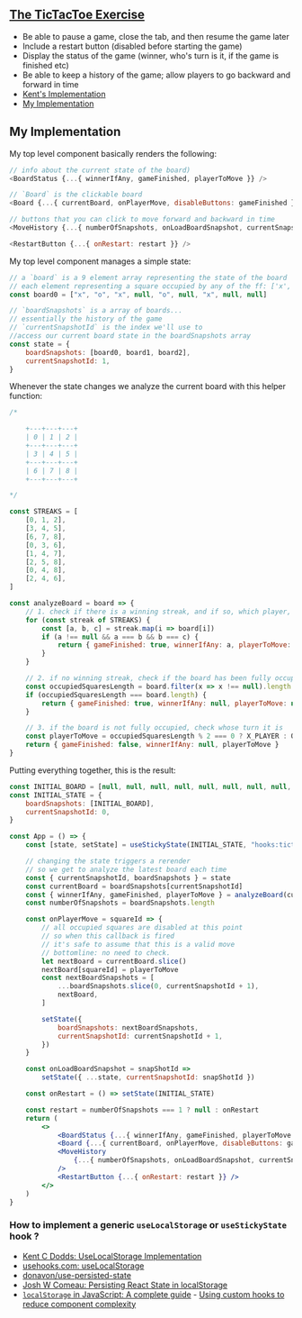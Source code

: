 ## [The TicTacToe Exercise](https://react-hooks.netlify.app/4)

-   Be able to pause a game, close the tab, and then resume the game later
-   Include a restart button (disabled before starting the game)
-   Display the status of the game (winner, who's turn is it, if the game is finished etc)
-   Be able to keep a history of the game; allow players to go backward and forward in time
-   [Kent's Implementation](https://github.com/kentcdodds/react-hooks/blob/main/src/final/04.extra-3.js)
-   [My Implementation](https://github.com/mithi/epic-notes/blob/main/content/react/hooks/1/app.js)

## My Implementation

My top level component basically renders the following:

```js
// info about the current state of the board)
<BoardStatus {...{ winnerIfAny, gameFinished, playerToMove }} />

// `Board` is the clickable board
<Board {...{ currentBoard, onPlayerMove, disableButtons: gameFinished }} />

// buttons that you can click to move forward and backward in time
<MoveHistory {...{ numberOfSnapshots, onLoadBoardSnapshot, currentSnapshotId }} />

<RestartButton {...{ onRestart: restart }} />

```

My top level component manages a simple state:

```jsx
// a `board` is a 9 element array representing the state of the board
// each element representing a square occupied by any of the ff: ['x', 'o', null]
const board0 = ["x", "o", "x", null, "o", null, "x", null, null]

// `boardSnapshots` is a array of boards...
// essentially the history of the game
// `currentSnapshotId` is the index we'll use to
//access our current board state in the boardSnapshots array
const state = {
    boardSnapshots: [board0, board1, board2],
    currentSnapshotId: 1,
}
```

Whenever the state changes we analyze the current board with this helper function:

```js
/*

    +---+---+---+
    | 0 | 1 | 2 |
    +---+---+---+
    | 3 | 4 | 5 |
    +---+---+---+
    | 6 | 7 | 8 |
    +---+---+---+

*/

const STREAKS = [
    [0, 1, 2],
    [3, 4, 5],
    [6, 7, 8],
    [0, 3, 6],
    [1, 4, 7],
    [2, 5, 8],
    [0, 4, 8],
    [2, 4, 6],
]

const analyzeBoard = board => {
    // 1. check if there is a winning streak, and if so, which player, return
    for (const streak of STREAKS) {
        const [a, b, c] = streak.map(i => board[i])
        if (a !== null && a === b && b === c) {
            return { gameFinished: true, winnerIfAny: a, playerToMove: null }
        }
    }

    // 2. if no winning streak, check if the board has been fully occupied
    const occupiedSquaresLength = board.filter(x => x !== null).length
    if (occupiedSquaresLength === board.length) {
        return { gameFinished: true, winnerIfAny: null, playerToMove: null }
    }

    // 3. if the board is not fully occupied, check whose turn it is
    const playerToMove = occupiedSquaresLength % 2 === 0 ? X_PLAYER : O_PLAYER
    return { gameFinished: false, winnerIfAny: null, playerToMove }
}
```

Putting everything together, this is the result:

```jsx
const INITIAL_BOARD = [null, null, null, null, null, null, null, null, null]
const INITIAL_STATE = {
    boardSnapshots: [INITIAL_BOARD],
    currentSnapshotId: 0,
}

const App = () => {
    const [state, setState] = useStickyState(INITIAL_STATE, "hooks:tictactoe")

    // changing the state triggers a rerender
    // so we get to analyze the latest board each time
    const { currentSnapshotId, boardSnapshots } = state
    const currentBoard = boardSnapshots[currentSnapshotId]
    const { winnerIfAny, gameFinished, playerToMove } = analyzeBoard(currentBoard)
    const numberOfSnapshots = boardSnapshots.length

    const onPlayerMove = squareId => {
        // all occupied squares are disabled at this point
        // so when this callback is fired
        // it's safe to assume that this is a valid move
        // bottomline: no need to check.
        let nextBoard = currentBoard.slice()
        nextBoard[squareId] = playerToMove
        const nextBoardSnapshots = [
            ...boardSnapshots.slice(0, currentSnapshotId + 1),
            nextBoard,
        ]

        setState({
            boardSnapshots: nextBoardSnapshots,
            currentSnapshotId: currentSnapshotId + 1,
        })
    }

    const onLoadBoardSnapshot = snapShotId =>
        setState({ ...state, currentSnapshotId: snapShotId })

    const onRestart = () => setState(INITIAL_STATE)

    const restart = numberOfSnapshots === 1 ? null : onRestart
    return (
        <>
            <BoardStatus {...{ winnerIfAny, gameFinished, playerToMove }} />
            <Board {...{ currentBoard, onPlayerMove, disableButtons: gameFinished }} />
            <MoveHistory
                {...{ numberOfSnapshots, onLoadBoardSnapshot, currentSnapshotId }}
            />
            <RestartButton {...{ onRestart: restart }} />
        </>
    )
}
```

### How to implement a generic `useLocalStorage` or `useStickyState` hook ?

-   [Kent C Dodds: UseLocalStorage Implementation](https://github.com/kentcdodds/react-hooks/blob/main/src/final/02.extra-4.js)
-   [usehooks.com: useLocalStorage](https://usehooks.com/useLocalStorage/)
-   [donavon/use-persisted-state](https://github.com/donavon/use-persisted-state)
-   [Josh W Comeau: Persisting React State in localStorage](https://www.joshwcomeau.com/react/persisting-react-state-in-localstorage/)
-   [`localStorage` in JavaScript: A complete guide](https://blog.logrocket.com/localstorage-javascript-complete-guide/) - [Using custom hooks to reduce component complexity](https://monoglot.dev/articles/using-custom-hooks-to-reduce-component-complexity/)
